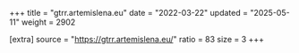+++
title = "gtrr.artemislena.eu"
date = "2022-03-22"
updated = "2025-05-11"
weight = 2902

[extra]
source = "https://gtrr.artemislena.eu/"
ratio = 83
size = 3
+++
